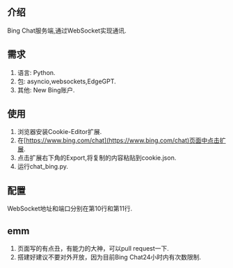 ## 介绍
Bing Chat服务端,通过WebSocket实现通讯.
## 需求
1. 语言: Python.
2. 包: asyncio,websockets,EdgeGPT.
3. 其他: New Bing账户.
## 使用
1. 浏览器安装Cookie-Editor扩展.
2. 在[https://www.bing.com/chat](https://www.bing.com/chat)页面中点击扩展.
3. 点击扩展右下角的Export,将复制的内容粘贴到cookie.json.
4. 运行chat_bing.py.
## 配置
WebSocket地址和端口分别在第10行和第11行.
## emm
1. 页面写的有点丑，有能力的大神，可以pull request一下.
2. 搭建好建议不要对外开放，因为目前Bing Chat24小时内有次数限制.